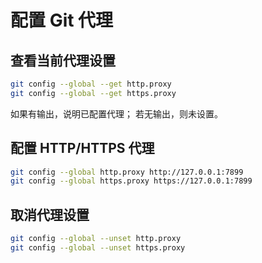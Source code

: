 # 配置 Git 代理

## 查看当前代理设置

``` bash
git config --global --get http.proxy
git config --global --get https.proxy
```

如果有输出，说明已配置代理；
若无输出，则未设置。

## 配置 HTTP/HTTPS 代理

``` bash
git config --global http.proxy http://127.0.0.1:7899
git config --global https.proxy https://127.0.0.1:7899
```

## 取消代理设置

``` bash
git config --global --unset http.proxy
git config --global --unset https.proxy
```

